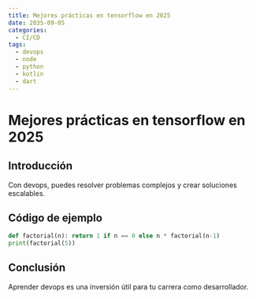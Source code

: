 ```yaml
---
title: Mejores prácticas en tensorflow en 2025
date: 2035-09-05
categories:
  - CI/CD
tags:
  - devops
  - node
  - python
  - kotlin
  - dart
---
```


# Mejores prácticas en tensorflow en 2025

## Introducción

Con devops, puedes resolver problemas complejos y crear soluciones escalables.

## Código de ejemplo

```python
def factorial(n): return 1 if n == 0 else n * factorial(n-1)
print(factorial(5))
```

## Conclusión

Aprender devops es una inversión útil para tu carrera como desarrollador.